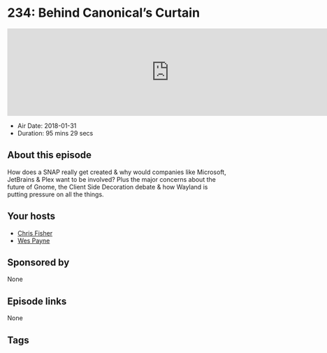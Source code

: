 # 234: Behind Canonical’s Curtain

<iframe src="https://player.fireside.fm/v2/RUkczH-V+tl-K3C3n?theme=dark" width="740" height="200" frameborder="0" scrolling="no"></iframe>

* Air Date: 2018-01-31
* Duration: 95 mins 29 secs

## About this episode

How does a SNAP really get created & why would companies like Microsoft, JetBrains & Plex want to be involved? Plus the major concerns about the future of Gnome, the Client Side Decoration debate & how Wayland is putting pressure on all the things.

## Your hosts
* [Chris Fisher](https://linuxunplugged.com/hosts/chrislas)
* [Wes Payne](https://linuxunplugged.com/hosts/wes)

## Sponsored by

None



## Episode links

None



## Tags

